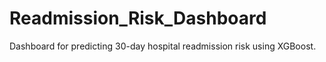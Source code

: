 # Readmission_Risk_Dashboard
Dashboard for predicting 30-day hospital readmission risk using XGBoost.
